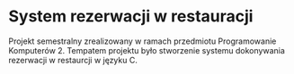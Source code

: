 # System rezerwacji w restauracji

Projekt semestralny zrealizowany w ramach przedmiotu Programowanie Komputerów 2. 
Tempatem projektu było stworzenie systemu dokonywania rezerwacji w restaurcji w języku C.
